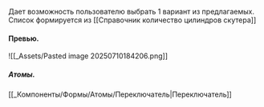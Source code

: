 Дает возможность пользователю выбрать 1 вариант из предлагаемых.
Список формируется из [[Справочник количество цилиндров скутера]]
#### Превью.
![[_Assets/Pasted image 20250710184206.png]]

##### Атомы.
[[_Компоненты/Формы/Атомы/Переключатель|Переключатель]]